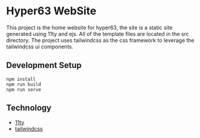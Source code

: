 # Hyper63 WebSite

This project is the home website for hyper63, the site is a static site generated using 11ty and ejs. All of the template files are located in the src directory. The project uses tailwindcss as the css framework to leverage the tailwindcss ui components.

## Development Setup

```
npm install
npm run build
npm run serve
```

## Technology

* [11ty](https://11ty.dev)
* [tailwindcss](https://tailwindcss.com)



